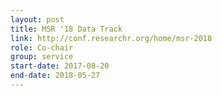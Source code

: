```yaml
---
layout: post
title: MSR '18 Data Track
link: http://conf.researchr.org/home/msr-2018
role: Co-chair
group: service
start-date: 2017-08-20
end-date: 2018-05-27
---
```

